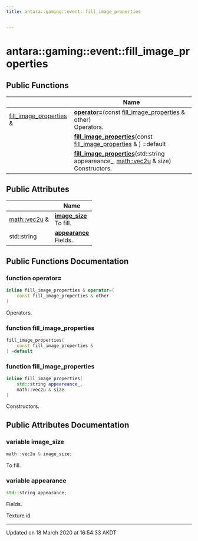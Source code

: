 ```yaml
---
title: antara::gaming::event::fill_image_properties


---
```


# antara::gaming::event::fill_image_properties















## Public Functions

|                | Name           |
| -------------- | -------------- |
| [fill_image_properties](Classes/structantara_1_1gaming_1_1event_1_1fill__image__properties.md) & | **[operator=](Classes/structantara_1_1gaming_1_1event_1_1fill__image__properties.md#function-operator=)**(const [fill_image_properties](Classes/structantara_1_1gaming_1_1event_1_1fill__image__properties.md) & other) <br>Operators.  |
|  | **[fill_image_properties](Classes/structantara_1_1gaming_1_1event_1_1fill__image__properties.md#function-fill_image_properties)**(const [fill_image_properties](Classes/structantara_1_1gaming_1_1event_1_1fill__image__properties.md) & ) =default  |
|  | **[fill_image_properties](Classes/structantara_1_1gaming_1_1event_1_1fill__image__properties.md#function-fill_image_properties)**(std::string appeareance_, [math::vec2u](Classes/classantara_1_1gaming_1_1math_1_1basic__vector.md) & size) <br>Constructors.  |


## Public Attributes

|                | Name           |
| -------------- | -------------- |
| [math::vec2u](Classes/classantara_1_1gaming_1_1math_1_1basic__vector.md) & | **[image_size](Classes/structantara_1_1gaming_1_1event_1_1fill__image__properties.md#variable-image_size)** <br>To fill.  |
| std::string | **[appearance](Classes/structantara_1_1gaming_1_1event_1_1fill__image__properties.md#variable-appearance)** <br>Fields.  |










## Public Functions Documentation

### function operator=

```cpp
inline fill_image_properties & operator=(
    const fill_image_properties & other
)
```

Operators. 



























### function fill_image_properties

```cpp
fill_image_properties(
    const fill_image_properties & 
) =default
```




























### function fill_image_properties

```cpp
inline fill_image_properties(
    std::string appeareance_,
    math::vec2u & size
)
```

Constructors. 





























## Public Attributes Documentation

### variable image_size

```cpp
math::vec2u & image_size;
```

To fill. 



























### variable appearance

```cpp
std::string appearance;
```

Fields. 

























Texture id 






-------------------------------

Updated on 18 March 2020 at 16:54:33 AKDT